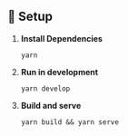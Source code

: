 >

## 🚀 Setup

1.  **Install Dependencies**

    ```
    yarn
    ```

2.  **Run in development**

    ```
    yarn develop
    ```

3.  **Build and serve**

    ```
    yarn build && yarn serve
    ```
